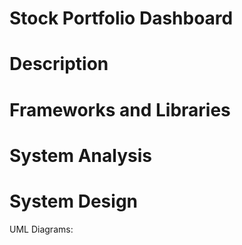 # Stock Portfolio Dashboard

# Description

# Frameworks and Libraries

# System Analysis

# System Design

UML Diagrams:
